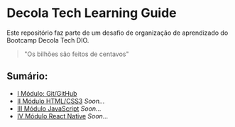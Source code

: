 # Decola Tech Learning Guide

Este repositório faz parte de um desafio de organização de aprendizado do Bootcamp Decola Tech DIO.

> "Os bilhões são feitos de centavos"

## Sumário:

 - [I Módulo: Git/GitHub](Imodulo_GitHub/GitAnotacoes.md)
 - [II Módulo HTML/CSS3]()  _Soon..._
 - [III Módulo JavaScript]()  _Soon..._
 - [IV Módulo React Native]()  _Soon..._
